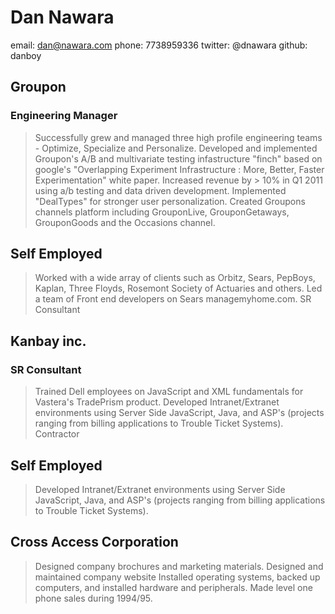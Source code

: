 Dan Nawara
==========

email: dan@nawara.com
phone: 7738959336
twitter: @dnawara
github: danboy

Groupon
-------
### Engineering Manager
>Successfully grew and managed three high profile engineering teams - Optimize, Specialize and Personalize.
>Developed and implemented Groupon's A/B and multivariate testing infastructure "finch" based on google's "Overlapping Experiment Infrastructure : More, Better, Faster Experimentation" white paper.
>Increased revenue by > 10% in Q1 2011 using a/b testing and data driven development.
>Implemented "DealTypes" for stronger user personalization.
>Created Groupons channels platform including GrouponLive, GrouponGetaways, GrouponGoods and the Occasions channel.

Self Employed
-------------
>Worked with a wide array of clients such as Orbitz, Sears, PepBoys, Kaplan, Three Floyds, Rosemont Society of Actuaries and others.
>Led a team of Front end developers on Sears managemyhome.com.
>SR Consultant

Kanbay inc.
-----------
### SR Consultant

>Trained Dell employees on JavaScript and XML fundamentals for Vastera's TradePrism product.
>Developed Intranet/Extranet environments using Server Side JavaScript, Java, and ASP's (projects ranging from billing applications to Trouble Ticket Systems).
>Contractor

Self Employed
-------------
>Developed Intranet/Extranet environments using Server Side JavaScript, Java, and ASP's (projects ranging from billing applications to Trouble Ticket Systems).

Cross Access Corporation
------------------------
>Designed company brochures and marketing materials.
>Designed and maintained company website Installed operating systems, backed up computers, and installed hardware and peripherals.
>Made level one phone sales during 1994/95.
